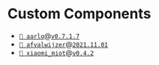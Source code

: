 # Custom Components

- [`📁 aarlo`](https://github.com/twrecked/hass-aarlo)@[`v0.7.1.7`](https://github.com/twrecked/hass-aarlo/releases/tag/v0.7.1.7)
- [`📁 afvalwijzer`](https://github.com/xirixiz/homeassistant-afvalwijzer)@[`2021.11.01`](https://github.com/xirixiz/homeassistant-afvalwijzer/releases/tag/2021.11.01)
- [`📁 xiaomi_miot`](https://github.com/al-one/hass-xiaomi-miot)@[`v0.4.2`](https://github.com/al-one/hass-xiaomi-miot/releases/tag/v0.4.2)
